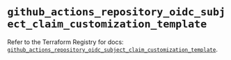 # `github_actions_repository_oidc_subject_claim_customization_template`

Refer to the Terraform Registry for docs: [`github_actions_repository_oidc_subject_claim_customization_template`](https://registry.terraform.io/providers/integrations/github/6.7.3/docs/resources/actions_repository_oidc_subject_claim_customization_template).
